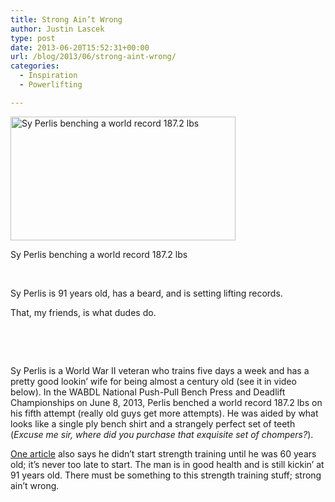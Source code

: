 ```yaml
---
title: Strong Ain’t Wrong
author: Justin Lascek
type: post
date: 2013-06-20T15:52:31+00:00
url: /blog/2013/06/strong-aint-wrong/
categories:
  - Inspiration
  - Powerlifting

---
```

<div id="attachment_9331" style="width: 370px" class="wp-caption alignleft">
  <a href="/2013/06/US-Arizona-nonagenarian-sets-weightlifting-world-record_6-16-2013_105448_l.jpg"><img aria-describedby="caption-attachment-9331" data-attachment-id="9331" data-permalink="/blog/2013/06/strong-aint-wrong/us-arizona-nonagenarian-sets-weightlifting-world-record_6-16-2013_105448_l/" data-orig-file="/2013/06/US-Arizona-nonagenarian-sets-weightlifting-world-record_6-16-2013_105448_l.jpg" data-orig-size="615,340" data-comments-opened="1" data-image-meta="{&quot;aperture&quot;:&quot;0&quot;,&quot;credit&quot;:&quot;&quot;,&quot;camera&quot;:&quot;&quot;,&quot;caption&quot;:&quot;&quot;,&quot;created_timestamp&quot;:&quot;0&quot;,&quot;copyright&quot;:&quot;&quot;,&quot;focal_length&quot;:&quot;0&quot;,&quot;iso&quot;:&quot;0&quot;,&quot;shutter_speed&quot;:&quot;0&quot;,&quot;title&quot;:&quot;&quot;}" data-image-title="US-Arizona-nonagenarian-sets-weightlifting-world-record_6-16-2013_105448_l" data-image-description="" data-medium-file="/2013/06/US-Arizona-nonagenarian-sets-weightlifting-world-record_6-16-2013_105448_l-200x110.jpg" data-large-file="/2013/06/US-Arizona-nonagenarian-sets-weightlifting-world-record_6-16-2013_105448_l-450x248.jpg" class=" wp-image-9331 " alt="Sy Perlis benching a world record 187.2 lbs" src="/2013/06/US-Arizona-nonagenarian-sets-weightlifting-world-record_6-16-2013_105448_l-450x248.jpg" width="360" height="198" srcset="/2013/06/US-Arizona-nonagenarian-sets-weightlifting-world-record_6-16-2013_105448_l-450x248.jpg 450w, /2013/06/US-Arizona-nonagenarian-sets-weightlifting-world-record_6-16-2013_105448_l-150x82.jpg 150w, /2013/06/US-Arizona-nonagenarian-sets-weightlifting-world-record_6-16-2013_105448_l-200x110.jpg 200w, /2013/06/US-Arizona-nonagenarian-sets-weightlifting-world-record_6-16-2013_105448_l-500x276.jpg 500w, /2013/06/US-Arizona-nonagenarian-sets-weightlifting-world-record_6-16-2013_105448_l.jpg 615w" sizes="(max-width: 360px) 100vw, 360px" /></a>
  
  <p id="caption-attachment-9331" class="wp-caption-text">
    Sy Perlis benching a world record 187.2 lbs
  </p>
</div>

&nbsp;

Sy Perlis is 91 years old, has a beard, and is setting lifting records.

That, my friends, is what dudes do.

&nbsp;

&nbsp;

Sy Perlis is a World War II veteran who trains five days a week and has a pretty good lookin&#8217; wife for being almost a century old (see it in video below). In the WABDL National Push-Pull Bench Press and Deadlift Championships on June 8, 2013, Perlis benched a world record 187.2 lbs on his fifth attempt (really old guys get more attempts). He was aided by what looks like a single ply bench shirt and a strangely perfect set of teeth (_Excuse me sir, where did you purchase that exquisite set of chompers?_).

<a href="http://www.thenews.com.pk/article-105448-US:-91-year-old-strongmna-sets-weightlifting-world-record" target="_blank">One article</a> also says he didn&#8217;t start strength training until he was 60 years old; it&#8217;s never too late to start. The man is in good health and is still kickin&#8217; at 91 years old. There must be something to this strength training stuff; strong ain&#8217;t wrong.
